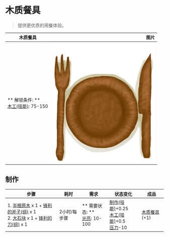 # 木质餐具  
> 提供更优质的用餐体验。  
  
  木质餐具  |   图片   
 ----  |  ----:   
 ** 解锁条件: **<br>[木工(技能)](Skill_Woodworking.md): 75-150  |  ![](Sprite/EatingUtensilsWood.png)   
  
## 制作  
步骤  |  耗时  |  需求  |  状态变化  |  成品  
----  |  ----  |  ----  |  ----  |  ----  
1. [半根原木](HalfLog.md) x 1 + [锋利的斧子(组)](GpTag_AxeAdv.md) x 1<br>2. [大石块](StoneHeavy.md) x 1 + [锋利的刀(组)](GpTag_CutterAdv.md) x 1  |  2小时/每步骤  |  ** 需要状态: **<br>[光亮](Light.md): 10-100  |  [制作(技能)](Skill_Crafting.md)+0.25<br>[木工(技能)](Skill_Woodworking.md)+0.5<br>[压力](Stress.md)-10  |  [木质餐具](EatingUtensilsWooden.md)(+1)  

